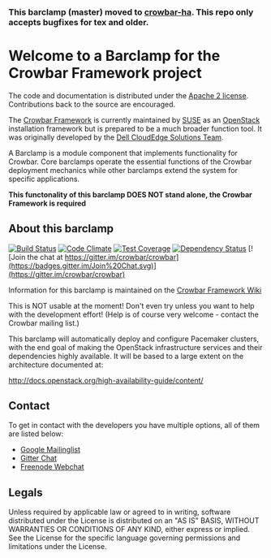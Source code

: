 ### **This barclamp (master) moved to [crowbar-ha](https://github.com/crowbar/crowbar-ha). This repo only accepts bugfixes for tex and older**.

Welcome to a Barclamp for the Crowbar Framework project
=======================================================

The code and documentation is distributed under the [Apache 2 license](http://www.apache.org/licenses/LICENSE-2.0.html).
Contributions back to the source are encouraged.

The [Crowbar Framework](https://github.com/crowbar/crowbar) is currently maintained by [SUSE](http://www.suse.com/) as
an [OpenStack](http://openstack.org) installation framework but is prepared to be a much broader function tool. It was
originally developed by the [Dell CloudEdge Solutions Team](http://dell.com/openstack).

A Barclamp is a module component that implements functionality for Crowbar. Core barclamps operate the essential
functions of the Crowbar deployment mechanics while other barclamps extend the system for specific applications.

**This functonality of this barclamp DOES NOT stand alone, the Crowbar Framework is required**

About this barclamp
-------------------

[![Build Status](https://travis-ci.org/crowbar/barclamp-pacemaker.svg?branch=release/tex/master)](https://travis-ci.org/crowbar/barclamp-pacemaker)
[![Code Climate](https://codeclimate.com/github/crowbar/barclamp-pacemaker/badges/gpa.svg)](https://codeclimate.com/github/crowbar/barclamp-pacemaker)
[![Test Coverage](https://codeclimate.com/github/crowbar/barclamp-pacemaker/badges/coverage.svg)](https://codeclimate.com/github/crowbar/barclamp-pacemaker)
[![Dependency Status](https://gemnasium.com/crowbar/barclamp-pacemaker.svg)](https://gemnasium.com/crowbar/barclamp-pacemaker)
[![Join the chat at https://gitter.im/crowbar/crowbar](https://badges.gitter.im/Join%20Chat.svg)](https://gitter.im/crowbar/crowbar)

Information for this barclamp is maintained on the [Crowbar Framework Wiki](https://github.com/crowbar/crowbar/wiki)

This is NOT usable at the moment! Don't even try unless you want to help with the development effort! (Help is of
course very welcome - contact the Crowbar mailing list.)

This barclamp will automatically deploy and configure Pacemaker clusters, with the end goal of making the OpenStack
infrastructure services and their dependencies highly available. It will be based to a large extent on the architecture
documented at:

  http://docs.openstack.org/high-availability-guide/content/

Contact
-------

To get in contact with the developers you have multiple options, all of them are listed below:

* [Google Mailinglist](https://groups.google.com/forum/#!forum/crowbar)
* [Gitter Chat](https://gitter.im/crowbar/crowbar)
* [Freenode Webchat](http://webchat.freenode.net/?channels=%23crowbar)

Legals
------

Unless required by applicable law or agreed to in writing, software distributed under the License is distributed on
an "AS IS" BASIS, WITHOUT WARRANTIES OR CONDITIONS OF ANY KIND, either express or implied. See the License for the
specific language governing permissions and limitations under the License.
